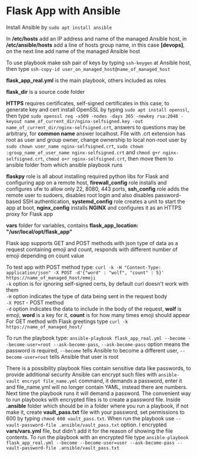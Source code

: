 # Flask App with Ansible

Install Ansible by `sudo apt install ansible`

In **/etc/hosts** add an IP address and name of the managed Ansible host, in **/etc/ansible/hosts** add a line of hosts group name, in this case **[devops]**, on the next line add name of the managed Ansible host<br />

To use playbook make ssh pair of keys by typing `ssh-keygen` at Ansible host, then type `ssh-copy-id user_on_managed_host@name_of_managed_host`<br />

**flask_app_real.yml** is the main playbook, others included as roles<br />

**flask_dir** is a source code folder<br />

**HTTPS** requires certificates, self-signed certificates in this case, to generate key and cert install OpenSSL by typing `sudo apt install openssl`, then type `sudo openssl req -x509 -nodes -days 365 -newkey rsa:2048 -keyout name_of_current_dir/nginx-selfsigned.key -out name_of_current_dir/nginx-selfsigned.crt`, answers to questions may be arbitrary, for **common name** answer localhost. File with .crt extension has root as user and group owner, change ownership to local non-root user by `sudo chown user_name nginx-selfsigned.crt`, `sudo chown :group_name_of_user_name nginx-selfsigned.crt` and `chmod g+r nginx-selfsigned.crt`, `chmod o+r nginx-selfsigned.crt`, then move them to ansible folder from which ansible playbook runs<br />

**flaskpy** role is all about installing required python libs for Flask and configuring app on a remote host, **firewall_config** role installs and configures ufw to allow only 22, 8080, 443 ports, **ssh_config** role adds the remote user to sudoers, disables root login and also disables password-based SSH authentication, **systemd_config** role creates a unit to start the app at boot, **nginx_config** installs **NGINX** and configures it as an HTTPS proxy for Flask app<br />

**vars** folder for variables, contains **flask_app_location: "/usr/local/opt/flask_app"**<br />

Flask app supports GET and POST methods with json type of data as a request containing emoji and count, responds with different number of emoji depending on count value<br />

To test app with POST method type: `curl -k -H "Content-Type: application/json" -X POST -d'{"word" : "wolf", "count" : 5}' https://name_of_managed_host/emoji`<br />
`-k` option is for ignoring self-signed certs, by default curl doesn't work with them<br />
`-H` option indicates the type of data being sent in the request body<br />
`-X POST` - POST method<br />
`-d` option indicates the data to include in the body of the request, **wolf** is emoji, **word** is a key for it, **count** is for how many times emoji should appear<br />
For GET method with Flask greetings type `curl -k https://name_of_managed_host/`<br />

To run the playbook type: `ansible-playbook flask_app_real.yml --become --become-user=root --ask-become-pass`, `--ask-become-pass` option means the password is required, `--become` tells Ansible to become a different user, `--become-user=root` tells Ansible that user is root<br />

There is a possibility playbook files contain sensitive data like passwords, to provide additional security Ansible can encrypt such files with `ansible-vault encrypt file_name.yml` command, it demands a password, enter it and file_name.yml will no longer contain YAML, instead there are numbers. Next time the playbook runs it will demand a password. The convenient way to run playbooks with encrypted files is to create a password file. Inside **.ansible** folder which should be in a folder where you run a playbook, if not make it, create **vault_pass.txt** file with your password, set permissions to 600 by typing `chmod 600 vault_pass.txt`. When run the playbook use `--vault-password-file .ansible/vault_pass.txt` option. I encrypted **vars/vars.yml** file, but didn't add it for the reason of showing the file contents. To run the playbook with an encrypted file type `ansible-playbook flask_app_real.yml --become --become-user=user --ask-become-pass --vault-password-file .ansible/vault_pass.txt`<br />

